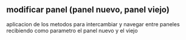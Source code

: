 ## modificar panel (panel nuevo, panel viejo)
aplicacion de los metodos para intercambiar y navegar entre paneles recibiendo como parametro el panel nuevo y el viejo